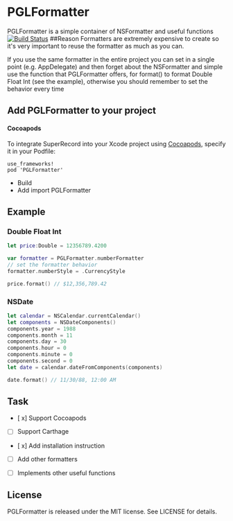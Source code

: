 # PGLFormatter
PGLFormatter is a simple container of NSFormatter and useful functions  
[![Build Status](https://travis-ci.org/PGLongo/PGLFormatter.svg?branch=master)](https://travis-ci.org/PGLongo/PGLFormatter)
##Reason
Formatters are extremely expensive to create so it's very important to reuse the formatter as much as you can. 

If you use the same formatter in the entire project you can set in a single point (e.g. AppDelegate) and then forget about the NSFormatter and simple use the function that PGLFormatter offers, for format() to format Double Float Int (see the example), otherwise you should remember to set the behavior every time
## Add PGLFormatter to your project

#### Cocoapods

To integrate SuperRecord into your Xcode project using [Cocoapods](http://cocoapods.org/), specify it in your Podfile:

	use_frameworks!
	pod 'PGLFormatter'
	
- Build	
- Add import PGLFormatter

## Example

### Double Float Int
```swift
let price:Double = 12356789.4200

var formatter = PGLFormatter.numberFormatter
// set the formatter behavior
formatter.numberStyle = .CurrencyStyle

price.format() // $12,356,789.42

```

### NSDate
```swift
let calendar = NSCalendar.currentCalendar()
let components = NSDateComponents()
components.year = 1988
components.month = 11
components.day = 30
components.hour = 0
components.minute = 0
components.second = 0
let date = calendar.dateFromComponents(components)

date.format() // 11/30/88, 12:00 AM

```


## Task
- [ x] Support Cocoapods
- [ ] Support Carthage
- [ x] Add installation instruction
- [ ] Add other formatters
- [ ] Implements other useful functions


## License

PGLFormatter is released under the MIT license. See LICENSE for details.
